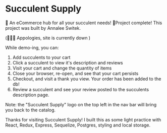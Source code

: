 

# Succulent Supply

🌵 An eCommerce hub for all your succulent needs! 🌵Project complete! This project was built by Annalee Switek. 

(👷🏻‍♀️ Appologies, site is currently down )

While demo-ing, you can: 

1. Add succulents to your cart
2. Click a succulent to view it's description and reviews
3. Visit your cart and change the quantity of items
4. Close your browser, re-open, and see that your cart persists
5. Checkout, and visit a thank you view. Your order has been added to the db! 
6. Review a succulent and see your review posted to the succulents description page. 

Note: the "Succulent Supply" logo on the top left in the nav bar will bring you back to the catalog. 

Thanks for visiting Succulent Supply! I built this as some light practice with React, Redux, Express, Sequelize, Postgres, styling and local storage. 



